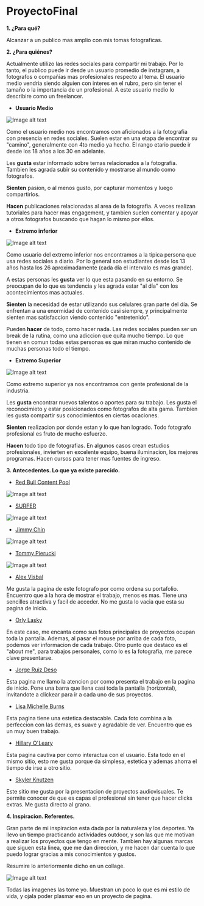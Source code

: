 # ProyectoFinal

**1. ¿Para qué?**

Alcanzar a un publico mas amplio con mis tomas fotograficas.

**2. ¿Para quiénes?**

Actualmente utilizo las redes sociales para compartir mi trabajo. Por lo tanto, el publico puede ir desde un usuario promedio de instagram, a fotografos o compañias mas profesionales respecto al tema. El usuario medio vendria siendo alguien con interes en el rubro, pero sin tener el tamaño o la importancia de un profesional. A este usuario medio lo describire como un freelancer.

* **Usuario Medio**

![Image alt text](ImagenesRM/prot1.jpg)

Como el usuario medio nos encontramos con aficionados a la fotografia con presencia en redes sociales. Suelen estar en una etapa de encontrar su "camino", generalmente con 4to medio ya hecho. El rango etario puede ir desde los 18 años a los 30 en adelante.

Les **gusta** estar informado sobre temas relacionados a la fotografia. Tambien les agrada subir su contenido y mostrarse al mundo como fotografos. 

**Sienten** pasion, o al menos gusto, por capturar momentos y luego compartirlos.

**Hacen** publicaciones relacionadas al area de la fotografia. A veces realizan tutoriales para hacer mas engagement, y tambien suelen comentar y apoyar a otros fotografos buscando que hagan lo mismo por ellos.

* **Extremo inferior**

![Image alt text](ImagenesRM/prot3.jpg)

Como usuario del extremo inferior nos encontramos a la tipica persona que usa redes sociales a diario. Por lo general son estudiantes desde los 13 años hasta los 26 aproximadamente (cada día el intervalo es mas grande).

A estas personas les **gusta** ver lo que esta pasando en su entorno. Se preocupan de lo que es tendencia y les agrada estar "al día" con los acontecimientos mas actuales.

**Sienten** la necesidad de estar utilizando sus celulares gran parte del día. Se enfrentan a una enormidad de contenido casi siempre, y principalmente sienten mas satisfaccion viendo contenido "entretenido".

Pueden **hacer** de todo, como hacer nada. Las redes sociales pueden ser un break de la rutina, como una adiccion que quita mucho tiempo. Lo que tienen en comun todas estas personas es que miran mucho contenido de muchas personas todo el tiempo.

* **Extremo Superior**

![Image alt text](ImagenesRM/prot2.jpg)

Como extremo superior ya nos encontramos con gente profesional de la industria.

Les **gusta** encontrar nuevos talentos o aportes para su trabajo. Les gusta el reconocimieto y estar posicionados como fotografos de alta gama. Tambien les gusta compartir sus conocimientos en ciertas ocaciones.

**Sienten** realizacion por donde estan y lo que han logrado. Todo fotografo profesional es fruto de mucho esfuerzo. 

**Hacen** todo tipo de fotografias. En algunos casos crean estudios profesionales, invierten en excelente equipo, buena iluminacion, los mejores programas. Hacen cursos para tener mas fuentes de ingreso.




**3. Antecedentes. Lo que ya existe parecido.**


* [Red Bull Content Pool](https://www.redbullcontentpool.com/premium/photography/projects)

![Image alt text](ImagenesRM/ant1.png)

* [SURFER](https://www.surfer.com/features/the-20-best-surf-photos-from-2019/)

![Image alt text](ImagenesRM/ant2.png)

* [Jimmy Chin](https://jimmychin.com/)

![Image alt text](ImagenesRM/ant3.png)

* [Tommy Pierucki](https://www.pineapplesunrise.com/)

![Image alt text](ImagenesRM/ant4.png)

* [Alex Visbal](https://www.alexvisbal.com/portfolio)

Me gusta la pagina de este fotografo por como ordena su portafolio. Encuentro que a la hora de mostrar el trabajo, menos es mas. Tiene una sencilles atractiva y facil de acceder. 
No me gusta lo vacia que esta su pagina de inicio.

* [Orly Lasky](https://www.orlylasky.com/photography-portfolio)

En este caso, me encanta como sus fotos principales de proyectos ocupan toda la pantalla. Ademas, al pasar el mouse por arriba de cada foto, podemos ver informacion de cada trabajo. Otro punto que destaco es el "about me", para trabajos personales, como lo es la fotografia, me parece clave presentarse.

* [Jorge Ruiz Deso](https://www.jrdueso.es/)

Esta pagina me llamo la atencion por como presenta el trabajo en la pagina de inicio. Pone una barra que llena casi toda la pantalla (horizontal), invitandote a clickear para ir a cada uno de sus proyectos. 

* [Lisa Michelle Burns](https://www.lisamicheleburns.com/)

Esta pagina tiene una estetica destacable. Cada foto combina a la perfeccion con las demas, es suave y agradable de ver. Encuentro que es un muy buen trabajo.

* [Hillary O'Leary](https://www.hilaryoleary.com/)

Esta pagina cautiva por como interactua con el usuario. Esta todo en el mismo sitio, esto me gusta porque da simplesa, estetica y ademas ahorra el tiempo de irse a otro sitio. 

* [Skyler Knutzen](https://www.skylerknutzen.com/)

Este sitio me gusta por la presentacion de proyectos audiovisuales. Te permite conocer de que es capas el profesional sin tener que hacer clicks extras. Me gusta directo al grano. 

**4. Inspiracion. Referentes.** 

Gran parte de mi inspiracion esta dada por la naturaleza y los deportes. Ya llevo un tiempo practicando actividades outdoor, y son las que me motivan a realizar los proyectos que tengo en mente. Tambien hay algunas marcas que siguen esta linea, que me dan direccion, y me hacen dar cuenta lo que puedo lograr gracias a mis conocimientos y gustos. 

Resumire lo anteriormente dicho en un collage. 

![Image alt text](ImagenesRM/collage.png)

Todas las imagenes las tome yo. Muestran un poco lo que es mi estilo de vida, y ojala poder plasmar eso en un proyecto de pagina. 
